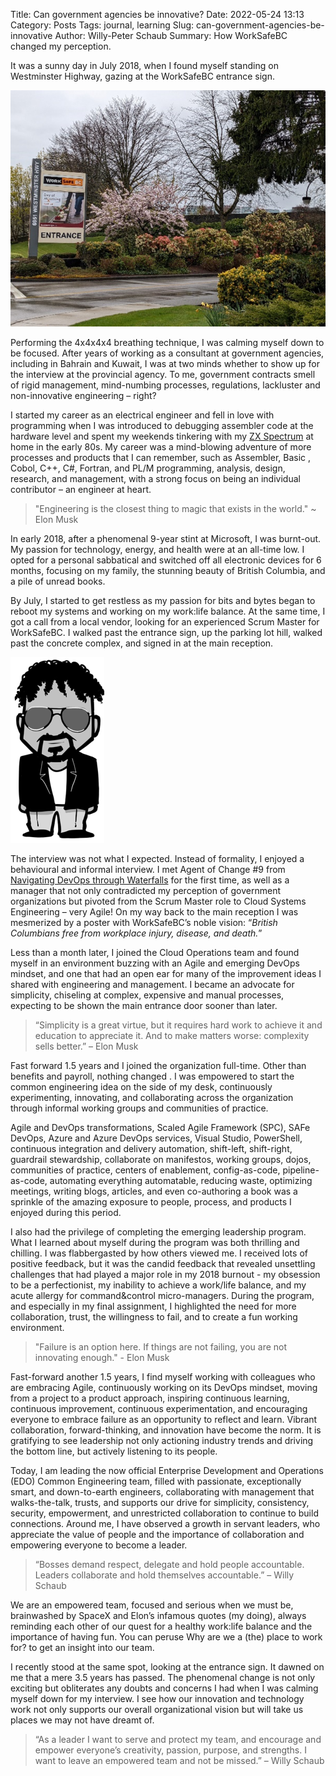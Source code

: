 Title: Can government agencies be innovative? 
Date: 2022-05-24 13:13
Category: Posts
Tags: journal, learning
Slug: can-government-agencies-be-innovative
Author: Willy-Peter Schaub
Summary: How WorkSafeBC changed my perception.

It was a sunny day in July 2018, when I found myself standing on Westminster Highway, gazing at the WorkSafeBC entrance sign. 

![WSBC](../images/can-government-agencies-be-innovative-1.png)

Performing the 4x4x4x4 breathing technique, I was calming myself down to be focused.  After years of working as a consultant at government agencies, including in Bahrain and Kuwait, I was at two minds whether to show up for the interview at the provincial agency. To me, government contracts smell of rigid management, mind-numbing processes, regulations, lackluster and non-innovative engineering – right?

I started my career as an electrical engineer and fell in love with programming when I was introduced to debugging assembler code at the hardware level and spent my weekends tinkering with my [ZX Spectrum](https://en.wikipedia.org/wiki/Zilog_Z80) at home in the early 80s. My career was a mind-blowing adventure of more processes and products that I can remember, such as Assembler, Basic  , Cobol, C++, C#, Fortran, and PL/M programming, analysis, design, research, and management, with a strong focus on being an individual contributor – an engineer at heart.

> "Engineering is the closest thing to magic that exists in the world." ~ Elon Musk

In early 2018, after a phenomenal 9-year stint at Microsoft, I was burnt-out. My passion for technology, energy, and health were at an all-time low. I opted for a personal sabbatical and switched off all electronic devices for 6 months, focusing on my family, the stunning beauty of British Columbia, and a pile of unread books.

By July, I started to get restless as my passion for bits and bytes began to reboot my systems and   working on my work:life balance. At the same time, I got a call from a local vendor, looking for an experienced Scrum Master for WorkSafeBC. I walked past the entrance sign, up the parking lot hill, walked past the concrete complex, and signed in at the main reception.

![Agent9](../images/can-government-agencies-be-innovative-2.png) 

The interview was not what I expected. Instead of formality, I enjoyed a behavioural and informal interview. I met Agent of Change #9 from [Navigating DevOps through Waterfalls](https://www.tactec.ca/ndtw-resources/) for the first time, as well as a manager that not only contradicted my perception of government organizations but pivoted from the Scrum Master role to Cloud Systems Engineering – very Agile! On my way back to the main reception I was mesmerized by a poster with WorkSafeBC’s noble vision: “_British Columbians free from workplace injury, disease, and death._”

Less than a month later, I joined the Cloud Operations team and found myself in an environment buzzing with an Agile and emerging DevOps mindset, and one that had an open ear for many of the improvement ideas I shared with engineering and management.  I became an advocate for simplicity, chiseling at complex, expensive and manual processes, expecting to be shown the main entrance door sooner than later. 

>“Simplicity is a great virtue, but it requires hard work to achieve it and education to appreciate it. And to make matters worse: complexity sells better.” – Elon Musk

Fast forward 1.5 years and I joined the organization full-time. Other than benefits and payroll, nothing changed  . I was empowered to start the common engineering idea on the side of my desk, continuously experimenting, innovating, and collaborating across the organization   through informal working groups and communities of practice. 

Agile and DevOps transformations, Scaled Agile Framework (SPC), SAFe DevOps, Azure and Azure DevOps services, Visual Studio, PowerShell, continuous integration and delivery automation, shift-left, shift-right, guardrail stewardship, collaborate on manifestos, working groups, dojos, communities of practice, centers of enablement, config-as-code, pipeline-as-code, automating everything automatable, reducing waste, optimizing meetings, writing blogs, articles, and even co-authoring a book was a sprinkle of the amazing exposure to people, process, and products I enjoyed during this period.  

I also had the privilege of completing the emerging leadership program. What I learned about myself during the program was both thrilling and chilling. I was flabbergasted by how others viewed me. I received lots of positive feedback, but it was the candid feedback that revealed unsettling challenges that had played a major role in my 2018 burnout - my obsession to be a perfectionist, my inability to achieve a work/life balance, and my acute allergy for command&control micro-managers. During the program, and especially in my final assignment, I highlighted the need for more collaboration, trust, the willingness to fail, and to create a fun working environment.

> "Failure is an option here. If things are not failing, you are not innovating enough." - Elon Musk

Fast-forward another 1.5 years, I find myself working with colleagues who are embracing Agile, continuously working on its DevOps mindset, moving from a project to a product approach, inspiring continuous learning, continuous improvement, continuous experimentation, and encouraging everyone to embrace failure as an opportunity to reflect and learn. Vibrant collaboration, forward-thinking, and innovation have become the norm. It is gratifying to see leadership   not only actioning industry trends and driving the bottom line, but actively listening to its people. 

Today, I am leading the now official Enterprise Development and Operations (EDO) Common Engineering team, filled with passionate, exceptionally smart, and down-to-earth engineers, collaborating with management that walks-the-talk, trusts, and supports our drive for simplicity, consistency, security, empowerment, and unrestricted collaboration to continue to build connections. Around me, I have observed     a growth in servant leaders, who appreciate the value of people and the importance of collaboration and empowering everyone to become a leader. 

> “Bosses demand respect, delegate and hold people accountable. Leaders collaborate and hold themselves accountable.” – Willy Schaub

We are an empowered team, focused and serious when we must be, brainwashed by SpaceX and Elon’s infamous quotes (my doing), always reminding each other of our quest for a healthy work:life balance and the importance of having fun.  You can peruse Why are we a (the) place to work for? to get an insight into our team.

I recently stood at the same spot, looking at the entrance sign. It dawned on me that a mere 3.5 years has passed. The phenomenal change is not only exciting but obliterates any doubts and concerns I had when I was calming myself down for my interview. I see how our innovation and technology work not only supports our overall  organizational vision but will take us places we may not have dreamt of.

> “As a leader I want to serve and protect my team, and encourage and empower everyone’s creativity, passion, purpose, and strengths. I want to leave an empowered team and not be missed.” – Willy Schaub

